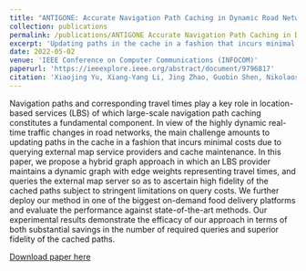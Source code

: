 ```yaml
---
title: "ANTIGONE: Accurate Navigation Path Caching in Dynamic Road Networks leveraging Route APIs"
collection: publications
permalink: /publications/ANTIGONE Accurate Navigation Path Caching in Dynamic Road Networks leveraging Route APIs
excerpt: 'Updating paths in the cache in a fashion that incurs minimal costs due to querying external map service providers and cache maintenance.'
date: 2022-05-02
venue: 'IEEE Conference on Computer Communications (INFOCOM)'
paperurl: 'https://ieeexplore.ieee.org/abstract/document/9796817'
citation: 'Xiaojing Yu, Xiang-Yang Li, Jing Zhao, Guobin Shen, Nikolaos M. Freris, Lan Zhang. ANTIGONE: Accurate Navigation Path Caching in Dynamic Road Networks leveraging Route APIs, IEEE Conference on Computer Communications (INFOCOM 2021).'
---
```

Navigation paths and corresponding travel times play a key role in location-based services (LBS) of which large-scale navigation path caching constitutes a fundamental component. In view of the highly dynamic real-time traffic changes in road networks, the main challenge amounts to updating paths in the cache in a fashion that incurs minimal costs due to querying external map service providers and cache maintenance. In this paper, we propose a hybrid graph approach in which an LBS provider maintains a dynamic graph with edge weights representing travel times, and queries the external map server so as to ascertain high fidelity of the cached paths subject to stringent limitations on query costs. We further deploy our method in one of the biggest on-demand food delivery platforms and evaluate the performance against state-of-the-art methods. Our experimental results demonstrate the efficacy of our approach in terms of both substantial savings in the number of required queries and superior fidelity of the cached paths.

[Download paper here](https://ieeexplore.ieee.org/abstract/document/9796817)

